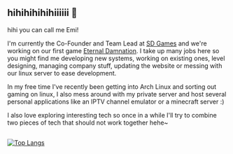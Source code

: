 ## hihihihihihiiiiii 👋
hihi you can call me Emi!

I'm currently the Co-Founder and Team Lead at [SD Games](https://sdgames.co.uk/) and we're working on our first game [Eternal Damnation](https://store.steampowered.com/app/2576280/Eternal_Damnation). I take up many jobs here so you might find me developing new systems, working on existing ones, level designing, managing company stuff, updating the website or messing with our linux server to ease development.

In my free time I've recently been getting into Arch Linux and sorting out gaming on linux, I also mess around with my private server and host several personal applications like an IPTV channel emulator or a minecraft server :)

I also love exploring interesting tech so once in a while I'll try to combine two pieces of tech that should not work together hehe~

##
[![Top Langs](https://github-readme-stats.vercel.app/api/top-langs/?username=emiipo&layout=compact&theme=omni)](https://github.com/anuraghazra/github-readme-stats)
